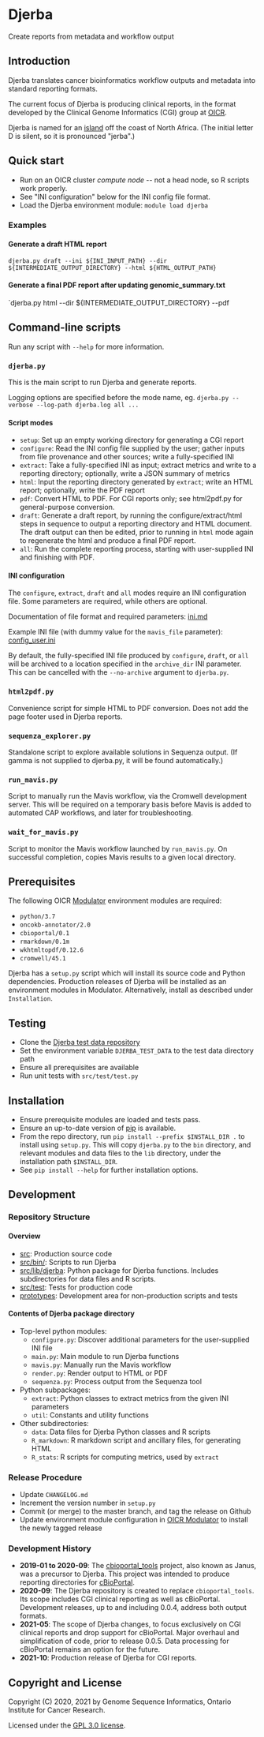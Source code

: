 # Djerba

Create reports from metadata and workflow output

## Introduction

Djerba translates cancer bioinformatics workflow outputs and metadata into standard reporting formats.

The current focus of Djerba is producing clinical reports, in the format developed by the Clinical Genome Informatics (CGI) group at [OICR](https://oicr.on.ca).

Djerba is named for an [island](https://en.wikipedia.org/wiki/Djerba) off the coast of North Africa. (The initial letter D is silent, so it is pronounced "jerba".)

## Quick start

- Run on an OICR cluster *compute node* -- not a head node, so R scripts work properly.
- See "INI configuration" below for the INI config file format.
- Load the Djerba environment module: `module load djerba`

### Examples

#### Generate a draft HTML report

`djerba.py draft --ini ${INI_INPUT_PATH} --dir ${INTERMEDIATE_OUTPUT_DIRECTORY} --html ${HTML_OUTPUT_PATH}`

#### Generate a final PDF report after updating genomic_summary.txt

`djerba.py html --dir ${INTERMEDIATE_OUTPUT_DIRECTORY} --pdf

## Command-line scripts

Run any script with `--help` for more information.

### `djerba.py`

This is the main script to run Djerba and generate reports.

Logging options are specified before the mode name, eg. `djerba.py --verbose --log-path djerba.log all ...`

#### Script modes

- `setup`: Set up an empty working directory for generating a CGI report
- `configure`: Read the INI config file supplied by the user; gather inputs from file provenance and other sources; write a fully-specified INI
- `extract`: Take a fully-specified INI as input; extract metrics and write to a reporting directory; optionally, write a JSON summary of metrics
- `html`: Input the reporting directory generated by `extract`; write an HTML report; optionally, write the PDF report
- `pdf`: Convert HTML to PDF. For CGI reports only; see html2pdf.py for general-purpose conversion.
- `draft`: Generate a draft report, by running the configure/extract/html steps in sequence to output a reporting directory and HTML document. The draft output can then be edited, prior to running in `html` mode again to regenerate the html and produce a final PDF report.
- `all`: Run the complete reporting process, starting with user-supplied INI and finishing with PDF.

#### INI configuration

The `configure`, `extract`, `draft` and `all` modes require an INI configuration file. Some parameters are required, while others are optional.

Documentation of file format and required parameters: [ini.md](./doc/ini.md)

Example INI file (with dummy value for the `mavis_file` parameter): [config_user.ini](./src/test/data/config_user.ini)

By default, the fully-specified INI file produced by `configure`, `draft`, or `all` will be archived to a location specified in the `archive_dir` INI parameter. This can be cancelled with the `--no-archive` argument to `djerba.py`.

### `html2pdf.py`

Convenience script for simple HTML to PDF conversion. Does not add the page footer used in Djerba reports.

### `sequenza_explorer.py`

Standalone script to explore available solutions in Sequenza output. (If gamma is not supplied to djerba.py, it will be found automatically.)

### `run_mavis.py`

Script to manually run the Mavis workflow, via the Cromwell development server. This will be required on a temporary basis before Mavis is added to automated CAP workflows, and later for troubleshooting.

### `wait_for_mavis.py`

Script to monitor the Mavis workflow launched by `run_mavis.py`. On successful completion, copies Mavis results to a given local directory.

## Prerequisites

The following OICR [Modulator](https://gitlab.oicr.on.ca/ResearchIT/modulator) environment modules are required:
- `python/3.7`
- `oncokb-annotator/2.0`
- `cbioportal/0.1`
- `rmarkdown/0.1m`
- `wkhtmltopdf/0.12.6`
- `cromwell/45.1`

Djerba has a `setup.py` script which will install its source code and Python dependencies. Production releases of Djerba will be installed as an environment modules in Modulator. Alternatively, install as described under `Installation`.

## Testing

- Clone the [Djerba test data repository](https://bitbucket.oicr.on.ca/projects/GSI/repos/djerba_test_data/browse)
- Set the environment variable `DJERBA_TEST_DATA` to the test data directory path
- Ensure all prerequisites are available
- Run unit tests with `src/test/test.py`

## Installation

- Ensure prerequisite modules are loaded and tests pass.
- Ensure an up-to-date version of [pip](https://pypi.org/project/pip/) is available.
- From the repo directory, run `pip install --prefix $INSTALL_DIR .` to install using `setup.py`. This will copy `djerba.py` to the `bin` directory, and relevant modules and data files to the `lib` directory, under the installation path `$INSTALL_DIR`.
- See `pip install --help` for further installation options.

## Development

### Repository Structure

#### Overview

- [src](./src): Production source code
- [src/bin/](./src/bin/): Scripts to run Djerba
- [src/lib/djerba](./src/lib/djerba): Python package for Djerba functions. Includes subdirectories for data files and R scripts.
- [src/test](./src/test): Tests for production code
- [prototypes](./prototypes): Development area for non-production scripts and tests

#### Contents of Djerba package directory

- Top-level python modules:
  - `configure.py`: Discover additional parameters for the user-supplied INI file
  - `main.py`: Main module to run Djerba functions
  - `mavis.py`: Manually run the Mavis workflow
  - `render.py`: Render output to HTML or PDF
  - `sequenza.py`: Process output from the Sequenza tool
- Python subpackages:
  - `extract`: Python classes to extract metrics from the given INI parameters
  - `util`: Constants and utility functions
- Other subdirectories:
  - `data`: Data files for Djerba Python classes and R scripts
  - `R_markdown`: R markdown script and ancillary files, for generating HTML
  - `R_stats`: R scripts for computing metrics, used by `extract`

### Release Procedure

- Update `CHANGELOG.md`
- Increment the version number in `setup.py`
- Commit (or merge) to the master branch, and tag the release on Github
- Update environment module configuration in [OICR Modulator](https://gitlab.oicr.on.ca/ResearchIT/modulator) to install the newly tagged release

### Development History

- **2019-01 to 2020-09**: The [cbioportal_tools](https://github.com/oicr-gsi/cbioportal_tools) project, also known as Janus, was a precursor to Djerba. This project was intended to produce reporting directories for [cBioPortal](https://cbioportal.org/).
- **2020-09**: The Djerba repository is created to replace `cbioportal_tools`. Its scope includes CGI clinical reporting as well as cBioPortal. Development releases, up to and including 0.0.4, address both output formats.
- **2021-05**: The scope of Djerba changes, to focus exclusively on CGI clinical reports and drop support for cBioPortal. Major overhaul and simplification of code, prior to release 0.0.5. Data processing for cBioPortal remains an option for the future.
- **2021-10**: Production release of Djerba for CGI reports.

## Copyright and License

Copyright (C) 2020, 2021 by Genome Sequence Informatics, Ontario Institute for Cancer Research.

Licensed under the [GPL 3.0 license](https://www.gnu.org/licenses/gpl-3.0.en.html).
